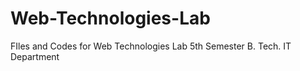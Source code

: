 # Web-Technologies-Lab
FIles and Codes for Web Technologies Lab 5th Semester B. Tech. IT Department
